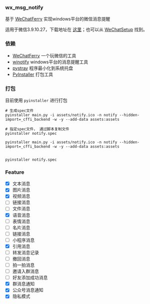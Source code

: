 ### wx_msg_notify

基于 [WeChatFerry](https://github.com/lich0821/WeChatFerry) 实现windows平台的微信消息提醒

适用于微信3.9.10.27，下载地址在 [这里](https://github.com/lich0821/WeChatFerry/releases/latest)；也可以从 [WeChatSetup](https://gitee.com/lch0821/WeChatSetup) 找到。


### 依赖

- [WeChatFerry](https://github.com/lich0821/WeChatFerry)  一个玩微信的工具
- [winotify](https://github.com/versa-syahptr/winotify)  windows平台的消息提醒工具
- [pystray](https://pypi.org/project/pystray/)  程序最小化到系统托盘
- [PyInstaller](https://www.pyinstaller.org/)  打包工具


### 打包

目前使用 `pyinstaller` 进行打包


```shell
# 生成spec文件
pyinstaller main.py -i assets/notify.ico -n notify --hidden-import=_cffi_backend -w -y --add-data assets:assets

# 指定spec文件， 通过脚本复制文件
pyinstaller notify.spec
```

```shell
pyinstaller main.py -i assets/notify.ico -n notify --hidden-import=_cffi_backend -w -y --add-data assets:assets


pyinstaller notify.spec
```



### Feature

- [x] 文本消息
- [x] 图片消息
- [x] 视频消息
- [ ] 链接消息
- [ ] 文件消息
- [x] 语音消息
- [ ] 表情消息
- [ ] 名片消息
- [ ] 链接消息
- [ ] 小程序消息
- [x] 引用消息
- [ ] 转发消息记录
- [ ] 撤回消息
- [ ] 拍一拍消息
- [ ] 邀请入群消息
- [ ] 好友添加成功消息
- [x] 群消息通知
- [x] 公众号消息通知
- [x] 隐私模式
